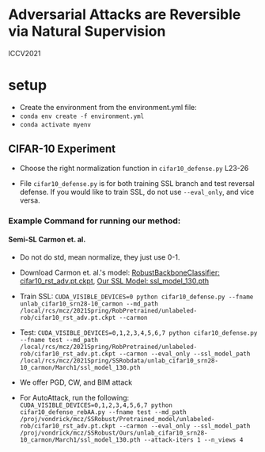 # Adversarial Attacks are Reversible via Natural Supervision
ICCV2021

# setup

* Create the environment from the environment.yml file:
* `conda env create -f environment.yml`
* `conda activate myenv`

## CIFAR-10 Experiment

* Choose the right normalization function in `cifar10_defense.py` L23-26

* File `cifar10_defense.py` is for both training SSL branch and test reversal defense. If you would like 
to train SSL, do not use `--eval_only`, and vice versa.

### Example Command for running our method:

#### Semi-SL  Carmon et. al.

* Do not do std, mean normalize, they just use 0-1.
* Download Carmon et. al.'s model:  [RobustBackboneClassifier: cifar10_rst_adv.pt.ckpt](https://cv.cs.columbia.edu/mcz/ICCVRevAttack/cifar10_rst_adv.pt.ckpt), [Our SSL Model: ssl_model_130.pth](https://cv.cs.columbia.edu/mcz/ICCVRevAttack/ssl_model_130.pth)
* Train SSL: `CUDA_VISIBLE_DEVICES=0 python cifar10_defense.py --fname unlab_cifar10_srn28-10_carmon --md_path /local/rcs/mcz/2021Spring/RobPretrained/unlabeled-rob/cifar10_rst_adv.pt.ckpt --carmon`
* Test: `CUDA_VISIBLE_DEVICES=0,1,2,3,4,5,6,7 python cifar10_defense.py --fname test --md_path /local/rcs/mcz/2021Spring/RobPretrained/unlabeled-rob/cifar10_rst_adv.pt.ckpt --carmon --eval_only --ssl_model_path /local/rcs/mcz/2021Spring/SSRobdata/unlab_cifar10_srn28-10_carmon/March1/ssl_model_130.pth`

* We offer PGD, CW, and BIM attack
* For AutoAttack, run the following: `CUDA_VISIBLE_DEVICES=0,1,2,3,4,5,6,7 python cifar10_defense_rebAA.py --fname test --md_path /proj/vondrick/mcz/SSRobust/Pretrained_model/unlabeled-rob/cifar10_rst_adv.pt.ckpt --carmon --eval_only --ssl_model_path /proj/vondrick/mcz/SSRobust/Ours/unlab_cifar10_srn28-10_carmon/March1/ssl_model_130.pth --attack-iters 1 --n_views 4`


